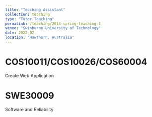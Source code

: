 ```yaml
---
title: "Teaching Assistant"
collection: teaching
type: "Tutor Teaching"
permalink: /teaching/2014-spring-teaching-1
venue: "Swinburne University of Technology"
date: 2022-02
location: "Hawthorn, Australia"
---
```


COS10011/COS10026/COS60004
======
Create Web Application

SWE30009
======
Software and Reliability
